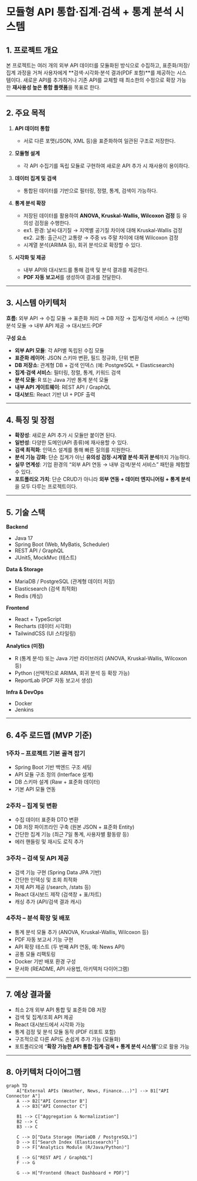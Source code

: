 # 모듈형 API 통합·집계·검색 + 통계 분석 시스템

## 1. 프로젝트 개요

본 프로젝트는 여러 개의 외부 API 데이터를 모듈화된 방식으로 수집하고, 표준화/저장/집계 과정을 거쳐 사용자에게 \*\*검색·시각화·분석 결과(PDF 포함)\*\*를 제공하는 시스템이다.
새로운 API를 추가하거나 기존 API를 교체할 때 최소한의 수정으로 확장 가능한 **재사용성 높은 통합 플랫폼**을 목표로 한다.

---

## 2. 주요 목적

1. **API 데이터 통합**

   * 서로 다른 포맷(JSON, XML 등)을 표준화하여 일관된 구조로 저장한다.
2. **모듈형 설계**

   * 각 API 수집기를 독립 모듈로 구현하여 새로운 API 추가 시 재사용이 용이하다.
3. **데이터 집계 및 검색**

   * 통합된 데이터를 기반으로 필터링, 정렬, 통계, 검색이 가능하다.
4. **통계 분석 확장**

   * 저장된 데이터를 활용하여 **ANOVA, Kruskal-Wallis, Wilcoxon 검정** 등 유의성 검정을 수행한다.
   * ex1. 환경: 날씨·대기질 → 지역별 공기질 차이에 대해 Kruskal-Wallis 검정  
     ex2. 교통: 출근시간 교통량 → 주중 vs 주말 차이에 대해 Wilcoxon 검정
   * 시계열 분석(ARIMA 등), 회귀 분석으로 확장할 수 있다.
5. **시각화 및 제공**

   * 내부 API와 대시보드를 통해 검색 및 분석 결과를 제공한다.
   * **PDF 자동 보고서**를 생성하여 결과를 전달한다.

---

## 3. 시스템 아키텍처

**흐름:**
외부 API → 수집 모듈 → 표준화 처리 → DB 저장 → 집계/검색 서비스 → (선택) 분석 모듈 → 내부 API 제공 → 대시보드·PDF

**구성 요소**

* **외부 API 모듈**: 각 API별 독립된 수집 모듈
* **표준화 레이어**: JSON 스키마 변환, 필드 정규화, 단위 변환
* **DB 저장소**: 관계형 DB + 검색 인덱스 (예: PostgreSQL + Elasticsearch)
* **집계·검색 서비스**: 필터링, 정렬, 통계, 키워드 검색
* **분석 모듈**: R 또는 Java 기반 통계 분석 모듈
* **내부 API 게이트웨이**: REST API / GraphQL
* **대시보드**: React 기반 UI + PDF 출력

---

## 4. 특징 및 장점

* **확장성**: 새로운 API 추가 시 모듈만 붙이면 된다.
* **일반성**: 다양한 도메인(API 종류)에 재사용할 수 있다.
* **검색 최적화**: 인덱스 설계를 통해 빠른 질의를 지원한다.
* **분석 기능 강화**: 단순 집계가 아닌 **유의성 검정·시계열 분석·회귀 분석**까지 가능하다.
* **실무 연계성**: 기업 환경의 “외부 API 연동 → 내부 검색/분석 서비스” 패턴을 체험할 수 있다.
* **포트폴리오 가치**: 단순 CRUD가 아니라 **외부 연동 + 데이터 엔지니어링 + 통계 분석**을 모두 다루는 프로젝트이다.

---

## 5. 기술 스택

**Backend**

* Java 17
* Spring Boot (Web, MyBatis, Scheduler)
* REST API / GraphQL
* JUnit5, MockMvc (테스트)

**Data & Storage**

* MariaDB / PostgreSQL (관계형 데이터 저장)
* Elasticsearch (검색 최적화)
* Redis (캐싱)

**Frontend**

* React + TypeScript
* Recharts (데이터 시각화)
* TailwindCSS (UI 스타일링)

**Analytics (미정)**

* R (통계 분석) 또는 Java 기반 라이브러리 (ANOVA, Kruskal-Wallis, Wilcoxon 등)
* Python (선택적으로 ARIMA, 회귀 분석 등 확장 가능)
* ReportLab (PDF 자동 보고서 생성)

**Infra & DevOps**

* Docker
* Jenkins

---

## 6. 4주 로드맵 (MVP 기준)

### **1주차 – 프로젝트 기본 골격 잡기**

* Spring Boot 기반 백엔드 구조 세팅
* API 모듈 구조 정의 (Interface 설계)
* DB 스키마 설계 (Raw + 표준화 데이터)
* 기본 API 모듈 연동

### **2주차 – 집계 및 변환**

* 수집 데이터 표준화 DTO 변환
* DB 저장 파이프라인 구축 (원본 JSON + 표준화 Entity)
* 간단한 집계 기능 (최근 7일 통계, 사용자별 활동량 등)
* 에러 핸들링 및 재시도 로직 추가

### **3주차 – 검색 및 API 제공**

* 검색 기능 구현 (Spring Data JPA 기반)
* 간단한 인덱싱 및 조회 최적화
* 자체 API 제공 (/search, /stats 등)
* React 대시보드 제작 (검색창 + 표/차트)
* 캐싱 추가 (API/검색 결과 캐시)

### **4주차 – 분석 확장 및 배포**

* 통계 분석 모듈 추가 (ANOVA, Kruskal-Wallis, Wilcoxon 등)
* PDF 자동 보고서 기능 구현
* API 확장 테스트 (두 번째 API 연동, 예: News API)
* 공통 모듈 리팩토링
* Docker 기반 배포 환경 구성
* 문서화 (README, API 사용법, 아키텍처 다이어그램)

---

## 7. 예상 결과물

* 최소 2개 외부 API 통합 및 표준화 DB 저장
* 검색 및 집계/조회 API 제공
* React 대시보드에서 시각화 가능
* 통계 검정 및 분석 모듈 동작 (PDF 리포트 포함)
* 구조적으로 다른 API도 손쉽게 추가 가능 (모듈화)
* 포트폴리오에 “**확장 가능한 API 통합·집계·검색 + 통계 분석 시스템**”으로 활용 가능

---

## 8. 아키텍처 다이어그램

```mermaid
graph TD
    A["External APIs (Weather, News, Finance...)"] --> B1["API Connector A"]
    A --> B2["API Connector B"]
    A --> B3["API Connector C"]

    B1 --> C["Aggregation & Normalization"]
    B2 --> C
    B3 --> C

    C --> D["Data Storage (MariaDB / PostgreSQL)"]
    D --> E["Search Index (Elasticsearch)"]
    D --> F["Analytics Module (R/Java/Python)"]

    E --> G["REST API / GraphQL"]
    F --> G

    G --> H["Frontend (React Dashboard + PDF)"]
```